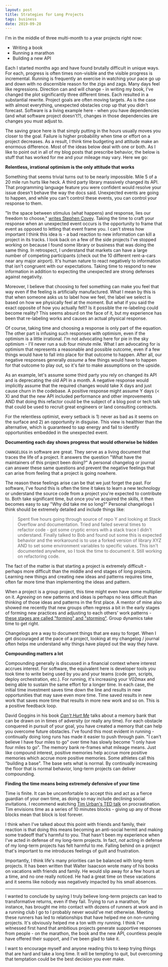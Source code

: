 ```yaml
---
layout: post
title: Strategies for Long Projects
tags: business
date: 2019-09-28
---
```


I'm in the middle of three multi-month to a year projects right now:

- Writing a book
- Running a marathon
- Building a new API

Each I started months ago and have found brutally difficult in unique ways. For each, progress is often times non-visible and the visible progress is incremental. Running is frequently an exercise in watching your pace go up and down with no discernible reason for the zigs and zags. Many days feel like regressions. Direction can and will change - in writing my book, I've changed the plot significantly three different times. Each resulted in a substantial rewrite. Project goals are often moving targets. As is the case with almost everything, unexpected obstacles crop up that you didn't forecast. Software is a living example here - when you have dependencies (and what software project doesn't?), changes in those dependencies are changes you must adjust to.

The saving grace here is that simply putting in the hours usually moves you closer to the goal. Failure is higher probability when time or effort on a project decreases. As a result, I think time budgeting and attitude make an enormous difference. Most of the ideas below deal with one or both. As I like to point out in all of my blog posts that prescribe behavior, the below is stuff that has worked for me and your mileage may vary. Here we go:

**Relentless, irrational optimism is the only attitude that works**

Something that seems trivial turns out to be nearly impossible. Mile 5 of a 20 mile run hurts like heck. A third party library massively changed its API. That programming language feature you were confident would resolve your issue doesn't behave the way the docs said. Unexpected events are going to happen, and while you can't control these events, you can control your response to them.

"In the space between stimulus (what happens) and response, lies our freedom to choose," [writes Stephen Covey](https://www.goodreads.com/quotes/459654-in-the-space-between-stimulus-what-happens-and-how-we). Taking the time to craft your response when an unexpected event occurs is the opportunity to frame that event as opposed to letting that event frame you. I can't stress how important I think this idea is - a bad reaction to new information can kill a project in its tracks. I look back on a few of the side projects I've stopped working on because I found some library or business that was doing the same thing. In retrospect, I understand that markets can have a large number of competing participants (check out the 10 different rent-a-cars near any major airport). It's human nature to react negatively to information that isn't congruent with our expectations. Taking time to respond to new information in addition to expecting the unexpected are strong defenses against negativity.

Moreover, I believe that choosing to feel something can make you feel that way even if the feeling is artificially manufactured. What I mean by this is that when someone asks us to label how we feel, the label we select is based on how we physically feel at the moment. But what if you said the exact opposite of how you actually felt? Is it possible the re-labeling could become reality? This seems absurd on the face of it, but my experience has been that re-labeling works and causes an actual physical response. 

Of course, taking time and choosing a response is only part of the equation. The other part is infusing such responses with optimism, even if the optimism is a little irrational. I'm not advocating here for pie in the sky optimism - I'll never run a sub four minute mile. What I am advocating for is optimism that represents a reasonable and possible outcome, even if a few things would have to fall into place for that outcome to happen. After all, our negative responses generally *assume* a few things would have to happen for that outcome to play out, so it's fair to make assumptions on the upside.

As an example, let's assume some third party you rely on changed its API and is deprecating the old API in a month. A negative response would implicitly assume that the required changes would take X days and just cause churn in the codebase. A positive response might assume Y days (< X) and that the new API included performance and other improvements AND that doing this refactor could be the subject of a blog post or tech talk that could be used to recruit great engineers or land consulting contracts.

For the relentless optimist, every setback is 1) never as bad as it seems on the surface and 2) an opportunity in disguise. This view is healthier than the alternative, which is guaranteed to sap energy and fail to identify opportunities embedded in the unexpected event.

**Documenting each day shows progress that would otherwise be hidden**

`CHANGELOG`s in software are great. They serve as a living document that traces the life of a project. It answers the question "What have the maintainers of this project been doing?" A personal changelog or journal can answer these same questions and prevent the negative feelings that can arise from feeling that a project is going nowhere.

The reason these feelings arise can be that we just forget the past. For software, I've found this is often the time it takes to learn a new technology or understand the source code from a project you're expected to contribute to. Both take significant time, but once you've acquired the skills, it then becomes easy to say "Why did <taskX> take me so long?" Personal changelogs I think should be extremely detailed and include things like:

> Spent five hours going through source of repo Y and looking at Stack Overflow and documentation. Tried and failed several times to refactor code - got some cryptic errors with a stack trace I didn't understand. Finally talked to Bob and found out some this is expected behavior and the workaround is to use a forked version of library XYZ AND to set some environment variables to specific values. This isn't documented anywhere, so I took the time to document it. Still working on refactoring code.

The fact of the matter is that starting a project is extremely difficult - perhaps more difficult than the middle and end stages of long projects. Learning new things and creating new ideas and patterns requires time, often far more time than implementing the ideas and pattern.

When a project is a group project, this time might even have some multiplier on it. *Agreeing* on new patterns and ideas is perhaps no less difficult than thinking of those ideas and patterns in the first place. A mentor of mine also showed me recently that new groups often regress a bit in the early stages of forming new practices and adjusting to each others' work patterns - [these stages are called "forming" and "storming"](https://en.wikipedia.org/wiki/Tuckman%27s_stages_of_group_development). Group dynamics take time to get right.

Changelogs are a way to document things that are easy to forget. When I get discouraged at the pace of a project, looking at my changelog / journal often helps me understand why things have played out the way they have.

**Compounding matters a lot**

Compounding generally is discussed in a financial context where interest accrues interest. For software, the equivalent here is developer tools you took time to write being used by you and your teams (code gen, scripts, deploy orchestration, etc.). For running, it's increasing your V02max and being able to sustain the same effort for a longer time. In each case, the initial time investment saves time down the line and results in new opportunities that may save even more time. Time saved results in new work that saves more time that results in more new work and so on. This is a positive feedback loop.

David Goggins in his book [*Can't Hurt Me*](https://www.amazon.com/Cant-Hurt-Me-Master-Your/dp/1544512287) talks about a memory bank that can be drawn on in times of adversity (or really any time). For each obstacle conquered in pursuit of your goal, you have created a memory that can help you overcome future obstacles. I've found this most evident in running - continually doing long runs has made it easier to push through pain. "I can't believe I have four miles to go" over time has slowly become "I only have four miles to go". The memory bank re-frames what mileage means. Just like compound interest, positive memories help accrue more positive memories which accrue more positive memories. Some athletes call this "building a base". The base sets what is normal. By continually increasing the floor that is normal behavior, long-term projects can deliver compounding.

**Finding the time means being extremely defensive of your time**

Time is finite. It can be uncomfortable to accept this and act as a fierce guardian of your own time, as doing so may include declining social invitations. I recommend watching [Tim Urban's TED talk](https://www.youtube.com/watch?v=arj7oStGLkU) on procrastination. Tim envisions time as a series of 10 minutes blocks - giving up any of those blocks mean that block is lost forever.

I think when I've talked about this point with friends and family, their reaction is that doing this means becoming an anti-social hermit and making some tradeoff that's harmful to you. That hasn't been my experience when I've acted in defense of my long-term projects. In fact, *not* acting in defense of my long-term projects has felt harmful to me. Falling behind on a project that's important to me introduces feelings of guilt and frustration.

Importantly, I think life's many priorities can be balanced with long-term projects. It has been written that Walter Isaacson wrote many of his books on vacations with friends and family. He would slip away for a few hours at a time, and no one really noticed. He had a great time on these vacations and it seems like nobody was negatively impacted by his small absences. 

***

I wanted to conclude by saying I truly believe long-term projects can lead to transformative returns, even if they fail. Trying to run a marathon, for instance, has brought me into contact with dozens of runners at work and in a running club I go to I probably never would've met otherwise. Meeting these runners has led to relationships that have helped me on non-running projects. It's obviously helped me a ton with my running. I think I've witnessed first hand that ambitious projects generate supportive responses from people - on the marathon, the book and the new API, countless people have offered their support, and I've been glad to take it.

I want to encourage myself and anyone reading this to keep trying things that are hard and take a long time. It will be tempting to quit, but overcoming that temptation could be the best decision you ever make.
